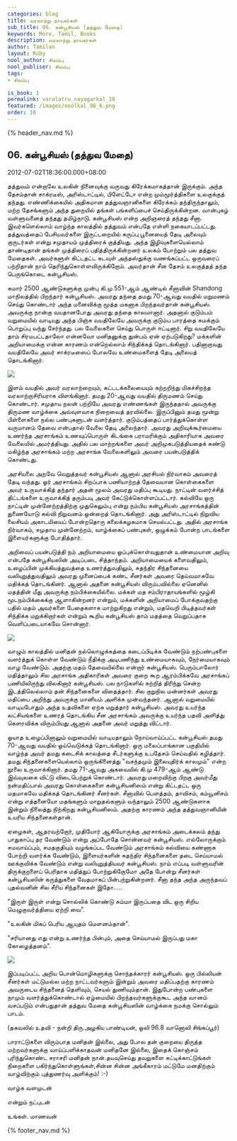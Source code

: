 ```yaml
---
categories: blog
title: வரலாற்று நாயகர்கள்
sub_title: 06. கன்பூசியஸ் (தத்துவ மேதை)
keywords: More, Tamil, Books
description: வரலாற்று நாயகர்கள்
author: Tamilan
layout: Ruby
nool_author: சிலம்பு
nool_publiser: சிலம்பு
tags:
- சிலம்பு

is_book: 1
permalink: varalatru_nayagarkal_10
featured: /images/noolkal_96_6.png
order: 10
---
```

{% header_nav.md %}

## 06. கன்பூசியஸ் (தத்துவ மேதை)

2012-07-02T18:36:00.000+08:00

தத்துவம் என்றாலே உலகின் நினைவுக்கு வருவது கிரேக்கமாகத்தான் இருக்கும். அந்த தேசம்தான் சாக்ரடீஸ், அரிஸ்டாட்டில், பிளேட்டோ என்ற மும்மூர்த்திகளை உலகுக்குத் தந்தது. எண்ணிக்கையில் அதிகமான தத்துவஞானிகளை கிரேக்கம் தந்திருந்தாலும், மற்ற தேசங்களும் அந்த துறையில் தங்கள் பங்களிப்பைச் செய்திருக்கின்றன. வான்புகழ் வள்ளுவனைத் தந்தது தமிழ்நாடு. கன்பூசியஸ் என்ற அறிஞரைத் தந்தது சீனா. இவர்களெல்லாம் வாழ்ந்த காலத்தில் தத்துவம் என்பதே எள்ளி நகையாடப்பட்டது. தத்துவத்தைப் பேசியவர்களை இருட்டறையில் கருப்பு பூனையைத் தேடி அலையும் குருடர்கள் என்று சமுதாயம் முத்திரைக் குத்தியது. அந்த இழிவுகளையெல்லாம் தாண்டிதான் தங்கள் முத்திரைப் பதித்திருக்கின்றனர் உலகம் போற்றும் பல தத்துவ மேதைகள். அவர்களுள் கிட்டதட்ட கடவுள் அந்தஸ்துக்கு வணங்கப்பட்ட ஒருவரைப் பற்றிதான் நாம் தெரிந்துகொள்ளவிருக்கிறோம். அவர்தான் சீன தேசம் உலகுத்தத் தந்த பெருங்கொடை கன்பூசியஸ்.

சுமார் 2500 ஆண்டுகளுக்கு முன்பு கி.மு 551-ஆம் ஆண்டில் சீனாவின் Shandong மாநிலத்தில் பிறந்தார் கன்பூசியஸ். அவரது தந்தை தமது 70-ஆவது வயதில் மறுமணம் செய்து கொண்டார் அந்த மனைவிக்கு மூத்த மகனாக பிறந்தவர்தான் கன்பூசியஸ். அவருக்கு நான்கு வயதானபோது அவரது தந்தை காலமானார். அதனால் குடும்பம் வறுமையில் வாடியது அந்த பிஞ்சு வயதிலேயே அவருக்கு குடும்ப பாரத்தை சுமக்கும் பொறுப்பு வந்து சேர்ந்தது. பல வேலைகளை செய்து பொருள் ஈட்டினார். சிறு வயதிலேயே தாம் சிரமபட்டதாலோ என்னவோ மனிதனுக்கு துன்பம் ஏன் ஏற்படுகிறது? மக்களின் அறியாமைக்கு என்ன காரணம் என்றெல்லாம் சிந்திக்கத் தொடங்கினார். பதினாறாவது வயதிலேயே அவர் சாக்ரடீஸைப் போலவே உண்மைகளைத் தேடி அலையத் தொடங்கினார்.

![](http://4.bp.blogspot.com/-kAqD9MqzD2U/T_AFBq5QllI/AAAAAAAAB3g/s1WisBP3DbM/s320/chinese-confucius.png)

இளம் வயதில் அவர் வரலாற்றையும், கட்டடக்கலையையும் கற்றறிந்து மிகச்சிறந்த வரலாற்றாசிரியராக விளங்கினார். தமது 20-ஆவது வயதில் திருமணம் செய்து கொண்டார். சமுதாய நலன் பற்றியே அவரது எண்ணங்கள் இருந்ததால் அவருக்கு திருமண வாழ்க்கை அவ்வுளவாக நிறைவைத் தரவில்லை. இருப்பினும் தமது மூன்று பிள்ளைகளை நல்ல பண்புகளுடன் வளர்த்தார். குடும்பத்தைப் பார்த்துக்கொள்ள வருமானம் தேவை என்பதால் வேலை தேடி அலைந்தார். அவரது அறிவுக்கூர்மையை உணர்ந்த அரசாங்கம் உணவுப்பொருள் கிடங்கை பராமரிக்கும் அதிகாரியாக அவரை வேலையில் அமர்த்தியது. அதில் பல மாற்றங்களை அவர் அறிமுகபடுத்தியதைக் கண்டு மகிழ்ந்த அரசாங்கம் மற்ற அரசாங்க வேலைகளிலும் அவரை பயன்படுத்திக் கொண்டது.

அரசியலை அறவே வெறுத்தவர் கன்பூசியஸ் ஆனால் அரசியல் நிர்வாகம் அவரைத் தேடி வந்தது. ஓர் அரசாங்கம் சிறப்பாக பணியாற்றத் தேவையான கொள்கைகளை அவர் உருவாக்கித் தந்தார் அதன் மூலம் அவரது மதிப்பு கூடியது. நாட்டின் வளர்ச்சித் திட்டங்களை உருவாக்கித் தரும்படி அவர் கேட்டுக்கொள்ளப்பட்டார். கல்வியே ஒரு நாட்டின் முன்னேற்றத்திற்கு முதுகெலும்பு என்று நம்பிய கன்பூசியஸ் அரசாங்கத்தின் துணையோடு கல்வி நிறுவனம் ஒன்றைத் தொடங்கினார். அது அரிஸ்டாட்டில் நிறுவிய லைசியம் அகாடமியைப் போன்றதொரு கலைக்கழகமாக செயல்பட்டது. அதில் அரசாங்க நிர்வாகம், சமுதாய முன்னேற்றம், வாழ்க்கைப் பண்புகள், ஒழுக்கம் போன்ற பாடங்களை இளையர்களுக்கு போதித்தார்.

அறிவைப் பயன்படுத்தி நம் அறியாமையை ஒப்புக்கொள்வதுதான் உண்மையான அறிவு என்பதே கன்பூசியஸின் அடிப்படை சித்தாந்தம். அறியாமையைக் களைவதிலும், உழைப்பின் முக்கியத்துவத்தை உணர்த்துவதிலும், சுதந்திர சிந்தனையை வலியுறுத்துவதிலும் அவரது முனைப்பைக் கண்ட சீனர்கள் அவரை தெய்வமாகவே மதிக்கத் தொடங்கினர். ஆனால் அதனை கன்பூசியஸ் விரும்பவில்லை ஏனெனில் மதத்தின் மீது அவருக்கு நம்பிக்கையில்லை. மக்கள் மத சம்பிராதாயங்களில் மூழ்கி மூடநம்பிக்கைக்கு ஆளாகின்றனர் என்றும், மக்களின் அறியாமைப் போக்குவதற்கு பதில் மதம் அவர்களை பேதைகளாக மாற்றுகிறது என்றும், மதவெறி பிடித்தவர்கள் சிந்திக்க மறுக்கிறார்கள் என்றும் கூறிய கன்பூசியஸ் தாம் மதத்தை வெறுப்பதாக வெளிப்படையாகவே சொன்னார்.

![](http://4.bp.blogspot.com/-BQylDpTDd3Y/T_AFQESIwHI/AAAAAAAAB3w/ArZDE-35HHE/s320/Confucius.jpg)

வாழும் காலத்தில் மனிதன் நல்லொழுக்கத்தை கடைப்பிடிக்க வேண்டும் நற்பண்புகளை வளர்த்துக் கொள்ள வேண்டும் நீதிக்கு அடிபணிந்து உண்மையாகவும், நேர்மையாகவும் வாழ வேண்டும். அதற்கு மதம் தேவையில்லை என்றார் கன்பூசியஸ். பெரும்பாலோர் மதித்தாலும் சில அரசாங்க அதிகாரிகள் அவரை குறை கூற ஆரம்பிக்கவே அரசாங்கப் பணியிலிருந்து விலகினார் கன்பூசியஸ். பல நாடுகளில் சுற்றித் திரிந்து சென்ற இடத்திலெல்லாம் தன் சிந்தனைகளை விதைத்தார். சில குறுநில மன்னர்கள் அவரது மதிப்பை அறிந்து அவருக்கு மானியம் அளிக்க முன்வந்தனர். ஆனால் வறுமையில் வாடியபோதும் அந்த உதவிகளை ஏற்க மறுத்தார் கன்பூசியஸ். அவரது உயர்ந்த லட்சியங்களை உணரத் தொடங்கிய சீன அரசாங்கம் அவருக்கு உயர்ந்த பதவி அளித்து கெளரவிக்க விரும்பியது ஆனால் அதனை அவர் மறுத்து விட்டார்.

ஓயாத உழைப்பினாலும் வறுமையில் வாடியதாலும் நோய்வாய்ப்பட்ட கன்பூசியஸ் தமது 70-ஆவது வயதில் ஓய்வெடுக்கத் தொடங்கினார். ஒரு மலைப்பாங்கான பகுதியில் வாழ்ந்த அவர் தமது கடைசிக் காலத்தை சீடர்களுக்கு உபதேசம் செய்வதில் கழித்தார். தமது சிந்தனைகளையெல்லாம் ஒருங்கினைத்து "வசந்தமும் இலையுதிர்க் காலமும்" என்ற நூலை உருவாக்கினார். தமது 71-ஆவது அகவையில் கி.மு 479-ஆம் ஆண்டு இவ்வுலகை விட்டு விடைபெற்றுக் கொண்டார். அவரது மறைவிற்கு பிறகு அவர்மீது நன்மதிப்பால் அவரது கொள்கைகளை கன்பூசியனிஸம் என்று கிட்டதட்ட ஒரு மதமாகவே மதிக்கத் தொடங்கினர் சீனர்கள். சீனாவில் பெளத்தம், தாவிசம், கம்யூனிசம் என்று எத்தனையோ மதங்களும் மாறுதல்களும் வந்தாலும் 2500 ஆண்டுகளாக இன்றும் நிலைத்து நிற்கிறது கன்பூசியனிஸம். அதற்கு காரணம் அந்த தத்துவஞானியின் உயரிய சிந்தனைகள்தான்.

ஏழைகள், ஆதரவற்றோர், முதியோர் ஆகியோருக்கு அரசாங்கம் அடைக்கலம் தந்து பாதுகாப்பு தர வேண்டும் என்று அப்போதே சொன்னவர் கன்பூசியஸ். எல்லோருக்கும் சமவாய்ப்பும், சமதகுதியும் வழங்கப்பட வேண்டும் அரசாங்கம் கல்வியை கண்ணாக போற்றி வளர்க்க வேண்டும், இளையர்களின் சுதந்திர சிந்தனைகளை தடை செய்யாமல் ஊக்குவிக்க வேண்டும் என்று வலியுறுத்தியவர் கன்பூசியஸ். நாம் எப்படி வள்ளுவரின் திருக்குறளைப் பெரிதாக மதித்துப் போற்றுகிறோமோ அதே போன்று சீனர்கள் கன்பூசியஸின் கருத்துகளை வேதமாகப் பின்பற்றுகின்றனர். சீனா தந்த அந்த அருந்தவப் புதல்வனின் சில சீரிய சிந்தனைகள் இதோ.....

"இருள் இருள் என்று சொல்லிக் கொண்டு சும்மா இருப்பதை விட ஒரு சிறிய மெழுகுவர்த்தியை ஏற்றி வை".

"உலகின் மிகப் பெரிய ஆயுதம் மெளனம்தான்".

"சரியானது எது என்று உணர்ந்த பின்பும், அதை செய்யாமல் இருப்பது மகா கோழைத்தனம்".

![](http://3.bp.blogspot.com/-WDLxTMORPs8/T_AFI4gmdUI/AAAAAAAAB3o/QEog-BaiWDI/s320/Confucius+551+Bc+479+Bc+-+Confucius+-+Famous+Personalities.jpg)

இப்படிப்பட்ட அறிய பொன்மொழிகளுக்கு சொந்தக்காரர் கன்பூசியஸ். ஒரு பில்லியன் சீனர்கள் மட்டுமல்ல மற்ற நாட்டவர்களும் இன்றும் அவரை மதிப்பதற்கு காரணம் அவருடைய சிந்தனைத் தெளிவும், செயல் துணிவும்தான். இதுபோன்ற பண்புகளை நாமும் வளர்த்துக்கொண்டால் ஏழ்மையில் பிறந்தவர்களுக்குகூட அந்த வானம் வசப்படும் என்பதுதான் தத்துவ மேதை கன்பூசியஸின் வாழ்க்கை நமக்கு சொல்லும் பாடம்.

(தகவலில் உதவி - நன்றி திரு.அழகிய பாண்டியன், ஒலி 96.8 வானொலி சிங்கப்பூர்)

பாராட்டுகளை விரும்பாத மனிதன் இல்லை, அது போல தன் குறையை திருத்த மற்றவர்களுக்கு வாய்ப்பளிக்காதவன் மனிதனே இல்லை, இதைக் கொஞ்சம் புரிந்துகொண்ட சராசரி மனிதன் நான்.தயவுசெய்து தவறுகளை சுட்டிக்காட்டுங்கள் நிறைகளை பகிர்ந்துகொள்ளுங்கள்,சின்ன சின்ன அங்கீகாரம் மட்டுமே மனதிற்கும் வாழ்விற்கும் புத்துணர்வு அளிக்கும்! :-)

வாழ்க வளமுடன்

என்றும் நட்புடன்

உங்கள். மாணவன்

{% footer_nav.md %}